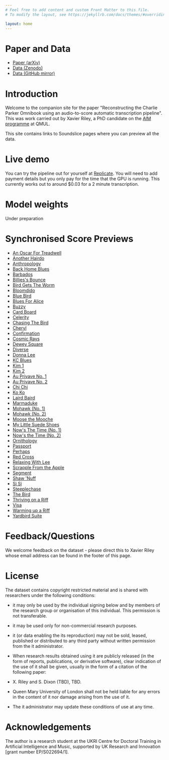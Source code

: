 ```yaml
---
# Feel free to add content and custom Front Matter to this file.
# To modify the layout, see https://jekyllrb.com/docs/themes/#overriding-theme-defaults

layout: home
---
```


Paper and Data
===============

* [Paper (arXiv)]()
* [Data (Zenodo)]()
* [Data (GitHub mirror)]()

<!-- Demo of Audio Alignment
========================

Synthesised MIDI alignment on the *left* channel, original audio on the *right* channel:

<div id="html" markdown="0">
<audio src="https://www.dropbox.com/scl/fi/hay4luf8w9yfx95d7kmg2/FiloBass-Demo-track.mp3?rlkey=6ovduwqcio743k814jt5efdsb&raw=1" controls />
</div> -->

Introduction
============

Welcome to the companion site for the paper "Reconstructing the Charlie Parker Omnibook using an audio-to-score automatic transcription pipeline". This was work carried out by Xavier Riley, a PhD candidate on the [AIM programme](https://aim.qmul.ac.uk/) at QMUL.

This site contains links to Soundslice pages where you can preview all the data.

Live demo
=========

You can try the pipeline out for yourself at [Replicate](https://replicate.com/xavriley/sax_transcription). You will need to add payment details but you only pay for the time that the GPU is running. This currently works out to around $0.03 for a 2 minute transcription.

Model weights
=============

Under preparation

Synchronised Score Previews
===========================

* [An Oscar For Treadwell](https://www.soundslice.com/slices/myn4c)
* [Another Hairdo](https://www.soundslice.com/slices/Rln4c)
* [Anthropology](https://www.soundslice.com/slices/3zn4c)
* [Back Home Blues](https://www.soundslice.com/slices/WS64c)
* [Barbados](https://www.soundslice.com/slices/1p64c)
* [Billies's Bounce](https://www.soundslice.com/slices/Q6Ryc)
* [Bird Gets The Worm](https://www.soundslice.com/slices/Pq3yc)
* [Bloomdido](https://www.soundslice.com/slices/WG3yc)
* [Blue Bird](https://www.soundslice.com/slices/lTXyc)
* [Blues For Alice](https://www.soundslice.com/slices/Qrqyc)
* [Buzzy](https://www.soundslice.com/slices/mTHyc)
* [Card Board](https://www.soundslice.com/slices/wkTyc)
* [Celerity](https://www.soundslice.com/slices/7XTyc)
* [Chasing The Bird](https://www.soundslice.com/slices/nvJyc)
* [Cheryl](https://www.soundslice.com/slices/t66yc)
* [Confirmation](https://www.soundslice.com/slices/yp3wc)
* [Cosmic Rays](https://www.soundslice.com/slices/9THwc)
* [Dewey Square](https://www.soundslice.com/slices/6Cbwc)
* [Diverse](https://www.soundslice.com/slices/73bwc)
* [Donna Lee](https://www.soundslice.com/slices/cXbwc)
* [KC Blues](https://www.soundslice.com/slices/S1swc)
* [Kim 1](https://www.soundslice.com/slices/N8swc)
* [Kim 2](https://www.soundslice.com/slices/S5VYc)
* [Au Privave No. 1](https://www.soundslice.com/slices/rCn4c)
* [Au Privave No. 2](https://www.soundslice.com/slices/Nqn4c)
* [Chi Chi](https://www.soundslice.com/slices/wv3wc)
* [Ko Ko](https://www.soundslice.com/slices/tCfYc)
* [Laird Baird](https://www.soundslice.com/slices/2RfYc)
* [Marmaduke](https://www.soundslice.com/slices/3RfYc)
* [Mohawk (No. 1)](https://www.soundslice.com/slices/7RfYc)
* [Mohawk (No. 2)](https://www.soundslice.com/slices/WRfYc)
* [Moose the Mooche](https://www.soundslice.com/slices/BRfYc)
* [My Little Suede Shoes](https://www.soundslice.com/slices/LRfYc)
* [Now's The Time (No. 1)](https://www.soundslice.com/slices/PRfYc)
* [Now's the Time (No. 2)](https://www.soundslice.com/slices/9RfYc)
* [Ornithology](https://www.soundslice.com/slices/KRfYc)
* [Passport](https://www.soundslice.com/slices/xRfYc)
* [Perhaps](https://www.soundslice.com/slices/QRfYc)
* [Red Cross](https://www.soundslice.com/slices/nRfYc)
* [Relaxing With Lee](https://www.soundslice.com/slices/FRfYc)
* [Scrapple From the Apple](https://www.soundslice.com/slices/tRfYc)
* [Segment](https://www.soundslice.com/slices/gRfYc)
* [Shaw 'Nuff](https://www.soundslice.com/slices/GRfYc)
* [Si Si](https://www.soundslice.com/slices/rRfYc)
* [Steeplechase](https://www.soundslice.com/slices/mRfYc)
* [The Bird](https://www.soundslice.com/slices/vRfYc)
* [Thriving on a Riff](https://www.soundslice.com/slices/SRfYc)
* [Visa](https://www.soundslice.com/slices/N3fYc)
* [Warming up a Riff](https://www.soundslice.com/slices/V3fYc)
* [Yardbird Suite](https://www.soundslice.com/slices/D3fYc)

Feedback/Questions
==================

We welcome feedback on the dataset - please direct this to Xavier Riley whose email address can be found in the footer of this page.

License
=======

The dataset contains copyright restricted material and is shared with researchers under the following conditions:

* it may only be used by the individual signing below and by members of the research group or organisation of this individual. This permission is not transferable.
* it may be used only for non-commercial research purposes.
* it (or data enabling the its reproduction) may not be sold, leased, published or distributed to any third party without written permission from the it administrator.

* When research results obtained using it are publicly released (in the form of reports, publications, or derivative software), clear indication of the use of it shall be given, usually in the form of a citation of the following paper:

* X. Riley and S. Dixon (TBD), TBD.
* Queen Mary University of London shall not be held liable for any errors in the content of it nor damage arising from the use of it.
* The it administrator may update these conditions of use at any time.

Acknowledgements
================

The author is a research student at the UKRI Centre for Doctoral Training in Artificial Intelligence and Music, supported by UK Research and Innovation [grant number EP/S022694/1].